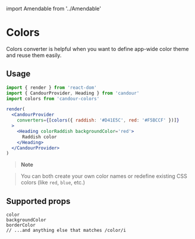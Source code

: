 import Amendable from '../Amendable'

# Colors

Colors converter is helpful when you want to define app-wide color theme and
reuse them easily.

## Usage

```jsx sandbox
import { render } from 'react-dom'
import { CandourProvider, Heading } from 'candour'
import colors from 'candour-colors'

render(
  <CandourProvider
    converters={[colors({ raddish: '#D41E5C', red: '#F5BCCF' })]}
  >
    <Heading colorRaddish backgroundColor='red'>
      Raddish color
    </Heading>
  </CandourProvider>
)
```

> **Note**

> You can both create your own color names or redefine existing CSS colors
(like `red`, `blue`, etc.)

## Supported props

```
color
backgroundColor
borderColor
// ...and anything else that matches /color/i
```
